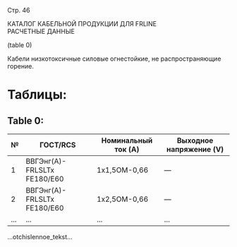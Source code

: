 Стр. 46

КАТАЛОГ КАБЕЛЬНОЙ ПРОДУКЦИИ ДЛЯ FRLINE  
РАСЧЕТНЫЕ ДАННЫЕ  

(table 0)

Кабели низкотоксичные силовые огнестойкие, не распространяющие горение.

# Таблицы:

## Table 0:

| № | ГОСТ/RCS        | Номинальный ток (A) | Выходное напряжение (V) |
|---|------------------|--------------------|------------------------|
| 1 | ВВГЭнг(А)-FRLSLTx FE180/E60 | 1x1,5ОМ-0,66 | —                      |
| 2 | ВВГЭнг(А)-FRLSLTx FE180/E60 | 1x2,5ОМ-0,66 | —                      |
| ... | ...              | ...               | ...                    |

...otchislennoe_tekst...
